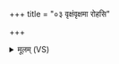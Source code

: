 +++
title = "०३ वृक्षंवृक्षमा रोहसि"

+++
<details><summary>मूलम् (VS)</summary>

वृ॒क्षंवृ॑क्ष॒मा रो॑हसि वृष॒ण्यन्ती॑व क॒न्यला॑।  
जय॑न्ती प्रत्या॒तिष्ठ॑न्ती॒ स्पर॑णी॒ नाम॒ वा अ॑सि ॥
</details>